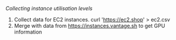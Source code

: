*Collecting instance utilisation levels* 

  1) Collect data for EC2 instances.
        curl 'https://ec2.shop' > ec2.csv 
  2) Merge with data from https://instances.vantage.sh to get GPU information
